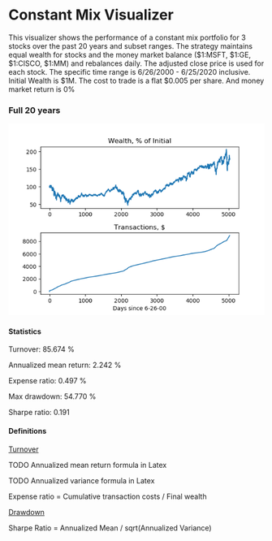 # Constant Mix Visualizer

This visualizer shows the performance of a constant mix portfolio for 3 stocks over the past 20 years and subset ranges. The strategy maintains equal wealth for stocks and the money market balance ($1:MSFT, $1:GE, $1:CISCO, $1:MM) and rebalances daily. The adjusted close price is used for each stock. The specific time range is 6/26/2000 - 6/25/2020 inclusive. Initial Wealth is $1M. The cost to trade is a flat $0.005 per share. And money market return is 0%

### Full 20 years
![Full 20](images/full_20.png) 

#### Statistics

Turnover: 85.674 %

Annualized mean return: 2.242 %

Expense ratio: 0.497 %

Max drawdown: 54.770 %

Sharpe ratio: 0.191

#### Definitions
[Turnover](https://www.investopedia.com/terms/a/annual-turnover.asp)

TODO Annualized mean return formula in Latex

TODO Annualized variance formula in Latex

Expense ratio = Cumulative transaction costs / Final wealth

[Drawdown](https://en.wikipedia.org/wiki/Drawdown_(economics))

Sharpe Ratio  = Annualized Mean / sqrt(Annualized Variance)
